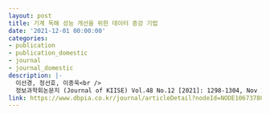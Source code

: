 ```yaml
---
layout: post
title: 기계 독해 성능 개선을 위한 데이터 증강 기법
date: '2021-12-01 00:00:00'
categories:
- publication
- publication_domestic
- journal
- journal_domestic
description: |-
  이선경, 정선호, 이종욱<br />
  정보과학회논문지 (Journal of KIISE) Vol.48 No.12 [2021]: 1298-1304, Nov 2021
link: https://www.dbpia.co.kr/journal/articleDetail?nodeId=NODE10673780
---
```


